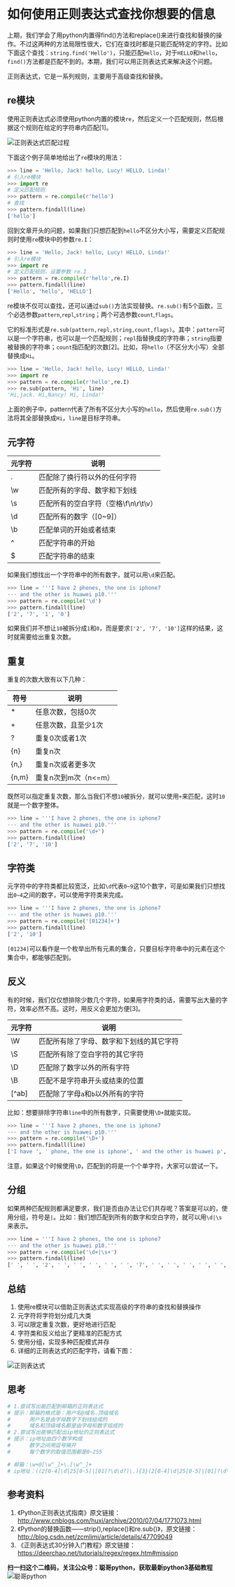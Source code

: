 # 如何使用正则表达式查找你想要的信息

上期，我们学会了用python内置得find()方法和replace()来进行查找和替换的操作。不过这两种的方法局限性很大，它们在查找时都是只能匹配特定的字符。比如下面这个查找：`string.find('Hello')`，只能匹配`Hello`，对于`HELLO`和`hello`，`find()`方法都是匹配不到的。本期，我们可以用正则表达式来解决这个问题。

正则表达式，它是一系列规则，主要用于高级查找和替换。

## re模块

使用正则表达式必须使用python内置的模块`re`，然后定义一个匹配规则，然后根据这个规则在给定的字符串内匹配[1]。

![正则表达式匹配过程](http://opa63tcx6.bkt.clouddn.com/pictures/%E6%AD%A3%E5%88%99%E8%A1%A8%E8%BE%BE%E5%BC%8F%E5%8C%B9%E9%85%8D%E8%BF%87%E7%A8%8B.png)

下面这个例子简单地给出了`re`模块的用法：

```python
>>> line = 'Hello, Jack! hello, Lucy! HELLO, Linda!'
# 引入re模块
>>> import re
# 定义匹配规则
>>> pattern = re.compile(r'hello')
# 查找
>>> pattern.findall(line)
['hello']
```

回到文章开头的问题，如果我们只想匹配到`hello`不区分大小写，需要定义匹配规则时使用`re`模块中的参数`re.I`：

```python
>>> line = 'Hello, Jack! hello, Lucy! HELLO, Linda!'
# 引入re模块
>>> import re
# 定义匹配规则，设置参数 re.I
>>> pattern = re.compile(r'hello',re.I)
>>> pattern.findall(line)
['Hello', 'hello', 'HELLO']
```

re模块不仅可以查找，还可以通过`sub()`方法实现替换。`re.sub()`有5个函数，三个必选参数`pattern`,`repl`,`string`；两个可选参数`count`,`flags`。

它的标准形式是`re.sub(pattern,repl,string,count,flags)`。其中：`pattern`可以是一个字符串，也可以是一个匹配规则；`repl`指替换成的字符串；`string`指要被替换的字符串；`count`指匹配的次数[2]。比如，将`hello`（不区分大小写）全部替换成`Hi`。

```python
>>> line = 'Hello, Jack! hello, Lucy! HELLO, Linda!'
>>> import re
>>> pattern = re.compile(r'hello',re.I)
>>> re.sub(pattern, 'Hi', line)
'Hi,jack. Hi,Nancy! Hi, Linda!'
```

上面的例子中，pattern代表了所有不区分大小写的`hello`，然后使用`re.sub()`方法将其全部替换成`Hi`，`line`是目标字符串。

## 元字符

| 元字符  | 说明                      |
| ---- | ----------------------- |
| .    | 匹配除了换行符以外的任何字符          |
| \w   | 匹配所有的字母、数字和下划线          |
| \s   | 匹配所有的空白字符（空格\f\n\r\t\v） |
| \d   | 匹配所有的数字（[0~9]）          |
| \b   | 匹配单词的开始或者结束             |
| ^    | 匹配字符串的开始                |
| $    | 匹配字符串的结束                |

如果我们想找出一个字符串中的所有数字，就可以用`\d`来匹配。

```python
>>> line = '''I have 2 phones, the one is iphone7 
··· and the other is huawei p10.'''
>>> pattern = re.compile('\d')
>>> pattern.findall(line)
['2', '7', '1', '0']
```

如果我们并不想让`10`被拆分成`1`和`0`，而是要求`['2', '7', '10']`这样的结果，这时就需要给出重复次数。

## 重复

重复的次数大致有以下几种：

| 符号    | 说明            |
| ----- | ------------- |
| *     | 任意次数，包括0次     |
| +     | 任意次数，且至少1次    |
| ?     | 重复0次或者1次      |
| {n}   | 重复n次          |
| {n,}  | 重复n次或者更多次     |
| {n,m} | 重复n次到m次（n<=m） |

既然可以指定重复次数，那么当我们不想`10`被拆分，就可以使用`+`来匹配，这时`10`就是一个数字整体。

```python
>>> line = '''I have 2 phones, the one is iphone7 
··· and the other is huawei p10.'''
>>> pattern = re.compile('\d+')
>>> pattern.findall(line)
['2', '7', '10']
```

## 字符类

元字符中的字符类都比较宽泛，比如`\d`代表`0~9`这10个数字，可是如果我们只想找出`0~4`之间的数字，可以使用字符类来完成。

```python
>>> line = '''I have 2 phones, the one is iphone7 
··· and the other is huawei p10.'''
>>> pattern = re.compile('[01234]+')
>>> pattern.findall(line)
['2', '10']
```

`[01234]`可以看作是一个枚举出所有元素的集合，只要目标字符串中的元素在这个集合中，都能够匹配到。

## 反义

有的时候，我们仅仅想排除少数几个字符，如果用字符类的话，需要写出大量的字符，效率必然不高。这时，用反义会更加方便[3]。

| 元字符   | 说明                   |
| ----- | -------------------- |
| \W    | 匹配所有除了字母、数字和下划线的其它字符 |
| \S    | 匹配所有除了空白字符的其它字符      |
| \D    | 匹配除了数字以外的所有字符        |
| \B    | 匹配不是字符串开头或结束的位置      |
| [^ab] | 匹配除了字母`a`和`b`以外所有的字符 |

比如：想要排除字符串`line`中的所有数字，只需要使用`\D+`就能实现。

```python
>>> line = '''I have 2 phones, the one is iphone7 
··· and the other is huawei p10.'''
>>> pattern = re.compile('\D+')
>>> pattern.findall(line)
['I have ', ' phone, the one is iphone', ' and the other is huawei p', '.']
```

注意，如果这个时候使用`\D`，匹配到的将是一个个单字符，大家可以尝试一下。

## 分组

如果两种匹配规则都满足要求，我们是否由办法让它们共存呢？答案是可以的，使用分组，符号是`|`。比如：我们想匹配到所有的数字和空白字符，就可以用`\d|\s`来表示。

```python
>>> line = '''I have 2 phones, the one is iphone7 
··· and the other is huawei p10.'''
>>> pattern = re.compile('\d+|\s+')
>>> pattern.findall(line)
[' ', ' ', '2', ' ', ' ', ' ', ' ', ' ', '7', ' ', ' ', ' ', ' ', ' ', ' ', '10']
```

## 总结

1. 使用re模块可以借助正则表达式实现高级的字符串的查找和替换操作
2. 元字符将字符划分成几大类
3. 可以限定重复次数，更好地进行匹配
4. 字符类和反义给出了更精准的匹配方式
5. 使用分组，实现多种匹配模式并存
6. 详细的正则表达式的匹配字符，请看下图：

![正则表达式](http://opa63tcx6.bkt.clouddn.com/pictures/%E6%AD%A3%E5%88%99%E8%A1%A8%E8%BE%BE%E5%BC%8F.png)

## 思考

```python
# 1.尝试写出能匹配到邮箱的正则表达式
# 提示：邮箱的格式是：用户名@域名.顶级域名
#      用户名是由字母数字下划线组成的
#      域名和顶级域名都是由字母和数字组成的
# 2.尝试写出能够匹配出ip地址的正则表达式
# 提示：ip地址由四个数字构成
#      数字之间用逗号隔开
#      每个数字的取值范围都是0~255

# 邮箱：\w+@[\w^_]+\.[\w^_]+
# ip地址：((2[0-4]\d|25[0-5]|[01]?\d\d?)\.){3}(2[0-4]\d|25[0-5]|[01]?\d\d?)
```

## 参考资料

1. 《Python正则表达式指南》原文链接：http://www.cnblogs.com/huxi/archive/2010/07/04/1771073.html
2. 《Python的替换函数——strip(),replace()和re.sub()》，原文链接：http://blog.csdn.net/zcmlimi/article/details/47709049
3. 《正则表达式30分钟入门教程》原文链接：https://deerchao.net/tutorials/regex/regex.htm#mission

**扫一扫这个二维码，关注公众号：聪哥python，获取最新python3基础教程**
![聪哥python](http://opa63tcx6.bkt.clouddn.com/qrcode%E8%81%AA%E5%93%A5python.jpg)
